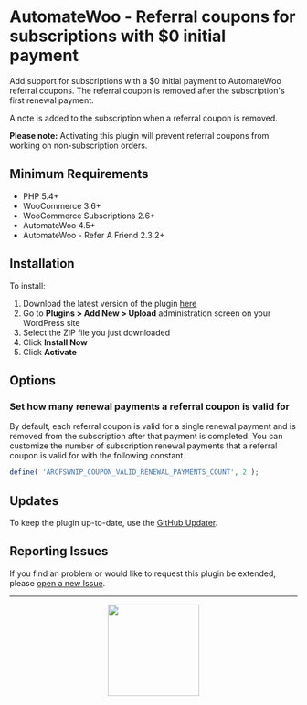 # AutomateWoo - Referral coupons for subscriptions with $0 initial payment

Add support for subscriptions with a $0 initial payment to AutomateWoo referral coupons. The referral coupon is removed after the subscription's first renewal payment.

A note is added to the subscription when a referral coupon is removed.

**Please note:** Activating this plugin will prevent referral coupons from working on non-subscription orders.


## Minimum Requirements
* PHP 5.4+
* WooCommerce 3.6+
* WooCommerce Subscriptions 2.6+
* AutomateWoo 4.5+
* AutomateWoo - Refer A Friend 2.3.2+

## Installation

To install:

1. Download the latest version of the plugin [here](https://github.com/Prospress/automatewoo-referral-coupons-for-subscriptions-with-no-initial-payment/archive/master.zip)
1. Go to **Plugins > Add New > Upload** administration screen on your WordPress site
1. Select the ZIP file you just downloaded
1. Click **Install Now**
1. Click **Activate**

## Options

### Set how many renewal payments a referral coupon is valid for

By default, each referral coupon is valid for a single renewal payment and is removed from the subscription after that payment is completed.
You can customize the number of subscription renewal payments that a referral coupon is valid for with the following constant. 

```php
define( 'ARCFSWNIP_COUPON_VALID_RENEWAL_PAYMENTS_COUNT', 2 );
```

## Updates

To keep the plugin up-to-date, use the [GitHub Updater](https://github.com/afragen/github-updater).

## Reporting Issues

If you find an problem or would like to request this plugin be extended, please [open a new Issue](https://github.com/Prospress/automatewoo-referral-coupons-for-subscriptions-with-no-initial-payment/issues/new).

---

<p align="center">
	<a href="https://prospress.com/">
		<img src="https://cloud.githubusercontent.com/assets/235523/11986380/bb6a0958-a983-11e5-8e9b-b9781d37c64a.png" width="160">
	</a>
</p>